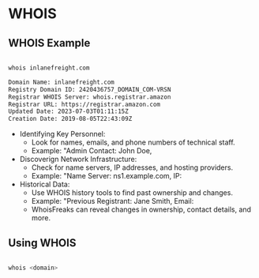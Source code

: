 # WHOIS

## WHOIS Example

```bash

whois inlanefreight.com

Domain Name: inlanefreight.com
Registry Domain ID: 2420436757_DOMAIN_COM-VRSN
Registrar WHOIS Server: whois.registrar.amazon
Registrar URL: https://registrar.amazon.com
Updated Date: 2023-07-03T01:11:15Z
Creation Date: 2019-08-05T22:43:09Z

```

* Identifying Key Personnel: 
  - Look for names, emails, and phone numbers of technical staff.
  - Example: "Admin Contact: John Doe,
* Discoverign Network Infrastructure:
  - Check for name servers, IP addresses, and hosting providers.
  - Example: "Name Server: ns1.example.com, IP:
* Historical Data:
  - Use WHOIS history tools to find past ownership and changes.
  - Example: "Previous Registrant: Jane Smith, Email:
  - WhoisFreaks can reveal changes in ownership, contact details, and more.

## Using WHOIS

```bash

whois <domain>

```
